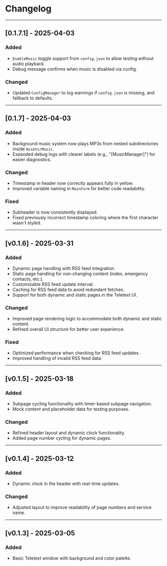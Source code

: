 # Changelog

---

## [0.1.7.1] - 2025-04-03
### Added
- `EnableMusic` toggle support from `config.json` to allow testing without audio playback.
- Debug message confirms when music is disabled via config.

### Changed
- Updated `ConfigManager` to log warnings if `config.json` is missing, and fallback to defaults.

---

## [0.1.7] - 2025-04-03
### Added
- Background music system now plays MP3s from nested subdirectories inside `Assets/Music`.
- Expanded debug logs with clearer labels (e.g., "[MusicManager]") for easier diagnostics.

### Changed
- Timestamp in header now correctly appears fully in yellow.
- Improved variable naming in `MainForm` for better code readability.

### Fixed
- Subheader is now consistently displayed.
- Fixed previously incorrect timestamp coloring where the first character wasn't styled.

---

## [v0.1.6] - 2025-03-31

### Added
- Dynamic page handling with RSS feed integration.
- Static page handling for non-changing content (index, emergency contacts, etc.).
- Customizable RSS feed update interval.
- Caching for RSS feed data to avoid redundant fetches.
- Support for both dynamic and static pages in the Teletext UI.

### Changed
- Improved page rendering logic to accommodate both dynamic and static content.
- Refined overall UI structure for better user experience.

### Fixed
- Optimized performance when checking for RSS feed updates.
- Improved handling of invalid RSS feed data.

---

## [v0.1.5] - 2025-03-18

### Added
- Subpage cycling functionality with timer-based subpage navigation.
- Mock content and placeholder data for testing purposes.

### Changed
- Refined header layout and dynamic clock functionality.
- Added page number cycling for dynamic pages.

---

## [v0.1.4] - 2025-03-12

### Added
- Dynamic clock in the header with real-time updates.

### Changed
- Adjusted layout to improve readability of page numbers and service name.

---

## [v0.1.3] - 2025-03-05

### Added
- Basic Teletext window with background and color palette.
